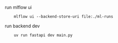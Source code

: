 run mlflow ui
```
    mlflow ui --backend-store-uri file:./ml-runs
```

run backend dev
```
    uv run fastapi dev main.py
```